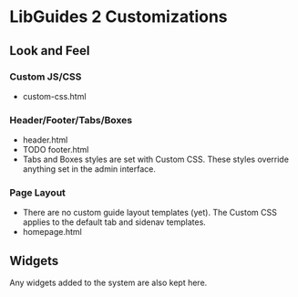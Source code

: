 
LibGuides 2 Customizations
==========================

Look and Feel
-------------

### Custom JS/CSS ###

- custom-css.html

### Header/Footer/Tabs/Boxes ###

- header.html
- TODO footer.html
- Tabs and Boxes styles are set with Custom CSS. These styles override anything set in the admin interface.

### Page Layout ###

- There are no custom guide layout templates (yet). The Custom CSS applies to the default tab and sidenav templates.
- homepage.html

Widgets
-------

Any widgets added to the system are also kept here.
